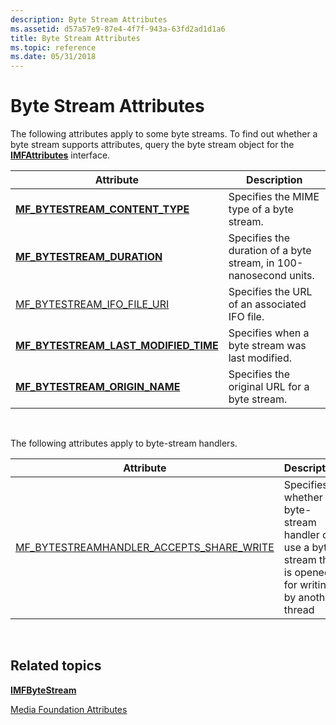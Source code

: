 ```yaml
---
description: Byte Stream Attributes
ms.assetid: d57a57e9-87e4-4f7f-943a-63fd2ad1d1a6
title: Byte Stream Attributes
ms.topic: reference
ms.date: 05/31/2018
---
```


# Byte Stream Attributes

The following attributes apply to some byte streams. To find out whether a byte stream supports attributes, query the byte stream object for the [**IMFAttributes**](/windows/desktop/api/mfobjects/nn-mfobjects-imfattributes) interface.



| Attribute                                                                                  | Description                                                       |
|--------------------------------------------------------------------------------------------|-------------------------------------------------------------------|
| [**MF\_BYTESTREAM\_CONTENT\_TYPE**](mf-bytestream-content-type-attribute.md)              | Specifies the MIME type of a byte stream.                         |
| [**MF\_BYTESTREAM\_DURATION**](mf-bytestream-duration-attribute.md)                       | Specifies the duration of a byte stream, in 100-nanosecond units. |
| [MF\_BYTESTREAM\_IFO\_FILE\_URI](mf-bytestream-ifo-file-uri.md)                           | Specifies the URL of an associated IFO file.                      |
| [**MF\_BYTESTREAM\_LAST\_MODIFIED\_TIME**](mf-bytestream-last-modified-time-attribute.md) | Specifies when a byte stream was last modified.                   |
| [**MF\_BYTESTREAM\_ORIGIN\_NAME**](mf-bytestream-origin-name-attribute.md)                | Specifies the original URL for a byte stream.                     |



 

The following attributes apply to byte-stream handlers.



| Attribute                                                                                    | Description                                                                                                |
|----------------------------------------------------------------------------------------------|------------------------------------------------------------------------------------------------------------|
| [MF\_BYTESTREAMHANDLER\_ACCEPTS\_SHARE\_WRITE](mf-bytestreamhandler-accepts-share-write.md) | Specifies whether a byte-stream handler can use a byte stream that is opened for writing by another thread |



 

## Related topics

<dl> <dt>

[**IMFByteStream**](/windows/desktop/api/mfobjects/nn-mfobjects-imfbytestream)
</dt> <dt>

[Media Foundation Attributes](media-foundation-attributes.md)
</dt> </dl>

 

 



